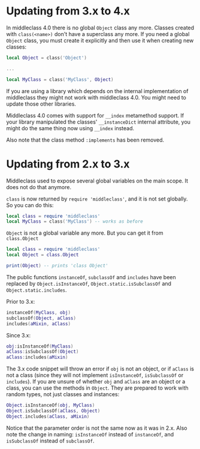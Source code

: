 Updating from 3.x to 4.x
========================

In middleclass 4.0 there is no global `Object` class any more. Classes created with `class(<name>)` don't have a superclass any more.
If you need a global `Object` class, you must create it explicitly and then use it when creating new classes:

```lua
local Object = class('Object')

...

local MyClass = class('MyClass', Object)
```

If you are using a library which depends on the internal implementation of middleclass they might not work with middleclass 4.0. You might need to update those other libraries.

Middleclass 4.0 comes with support for `__index` metamethod support. If your library manipulated the classes' `__instanceDict` internal attribute, you might do the same thing now using `__index` instead.

Also note that the class method `:implements` has been removed.

Updating from 2.x to 3.x
========================

Middleclass used to expose several global variables on the main scope. It does not do that anymore.

`class` is now returned by `require 'middleclass'`, and it is not set globally. So you can do this:

```lua
local class = require 'middleclass'
local MyClass = class('MyClass') -- works as before
```

`Object` is not a global variable any more. But you can get it from `class.Object`

```lua
local class = require 'middleclass'
local Object = class.Object

print(Object) -- prints 'class Object'
```

The public functions `instanceOf`, `subclassOf` and `includes` have been replaced by `Object.isInstanceOf`, `Object.static.isSubclassOf` and `Object.static.includes`.

Prior to 3.x:

```lua
instanceOf(MyClass, obj)
subclassOf(Object, aClass)
includes(aMixin, aClass)
```

Since 3.x:

```lua
obj:isInstanceOf(MyClass)
aClass:isSubclassOf(Object)
aClass:includes(aMixin)
```

The 3.x code snippet will throw an error if `obj` is not an object, or if `aClass` is not a class (since they will not implement `isInstanceOf`, `isSubclassOf` or `includes`).
If you are unsure of whether `obj` and `aClass` are an object or a class, you can use the methods in `Object`. They are prepared to work with random types, not just classes and instances:

```lua
Object.isInstanceOf(obj, MyClass)
Object.isSubclassOf(aClass, Object)
Object.includes(aClass, aMixin)
```

Notice that the parameter order is not the same now as it was in 2.x. Also note the change in naming: `isInstanceOf` instead of `instanceOf`, and `isSubclassOf` instead of `subclassOf`.
